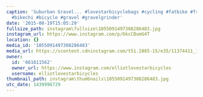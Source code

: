 ```yaml
---
caption: 'Suburban Gravel... #lovestarbicyclebags #cycling #fatbike #framebag #cyclist
  #bikechi #bicycle #gravel #gravelgrinder'
date: '2015-08-19T15:05:29'
fullsize_path: instagram\fullsize\1055091497308286483.jpg
instagram_url: https://www.instagram.com/p/6kcCBumG4T
location: {}
media_id: '1055091497308286483'
media_url: https://scontent.cdninstagram.com/t51.2885-15/e35/11374411_1483275521985351_542992245_n.jpg?ig_cache_key=MTA1NTA5MTQ5NzMwODI4NjQ4Mw%3D%3D.2
owner:
  id: '661611562'
  owner_url: https://www.instagram.com/elliotlovestarbicycles
  username: elliotlovestarbicycles
thumbnail_path: instagram\thumbnails\1055091497308286483.jpg
utc_date: 1439996729
---
```

